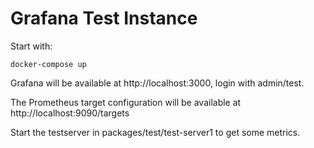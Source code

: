 
# Grafana Test Instance

Start with:

    docker-compose up

Grafana will be available at http://localhost:3000, login with admin/test.

The Prometheus target configuration will be available at http://localhost:9090/targets

Start the testserver in packages/test/test-server1 to get some metrics.
